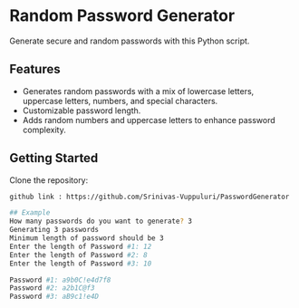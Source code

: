 # Random Password Generator

Generate secure and random passwords with this Python script.

## Features

- Generates random passwords with a mix of lowercase letters, uppercase letters, numbers, and special characters.
- Customizable password length.
- Adds random numbers and uppercase letters to enhance password complexity.

## Getting Started
Clone the repository:

   ```bash
   github link : https://github.com/Srinivas-Vuppuluri/PasswordGenerator

## Example
How many passwords do you want to generate? 3
Generating 3 passwords
Minimum length of password should be 3
Enter the length of Password #1: 12
Enter the length of Password #2: 8
Enter the length of Password #3: 10

Password #1: a9b0C!e4d7f8
Password #2: a2b1C@f3
Password #3: aB9c1!e4D
